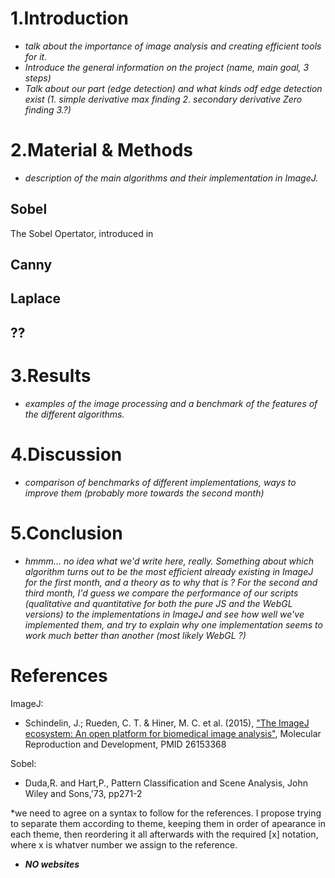 # 1.Introduction

* *talk about the importance of image analysis and creating efficient tools for it.*
* *Introduce the general information on the project (name, main goal, 3 steps)*
* *Talk about our part (edge detection) and what kinds odf edge detection exist (1. simple derivative max finding 2. secondary derivative Zero finding 3.?)*

# 2.Material & Methods

* *description of the main algorithms and their implementation in ImageJ.*

## Sobel

The Sobel Opertator, introduced in 

## Canny

## Laplace

## ??

# 3.Results

* *examples of the image processing and a benchmark of the features of the different algorithms.*


# 4.Discussion

* *comparison of benchmarks of different implementations, ways to improve them (probably more towards the second month)*

# 5.Conclusion

* *hmmm... no idea what we'd write here, really.*
*Something about which algorithm turns out to be the most efficient already existing in ImageJ for the first month, and a theory as to why that is ?
For the second and third month, I'd guess we compare the performance of our scripts (qualitative and quantitative for both the pure JS and the WebGL versions) to the implementations in ImageJ and see how well we've implemented them, and try to explain why one implementation seems to work much better than another (most likely WebGL ?)*

# References

ImageJ:
* Schindelin, J.; Rueden, C. T. & Hiner, M. C. et al. (2015), ["The ImageJ ecosystem: An open platform for biomedical image analysis"](http://onlinelibrary.wiley.com/doi/10.1002/mrd.22489/full), Molecular Reproduction and Development, PMID 26153368 

Sobel:
* Duda,R. and Hart,P., Pattern Classification and Scene Analysis,
        John Wiley and Sons,'73, pp271-2


*we need to agree on a syntax to follow for the references. I propose trying to separate them according to theme, keeping them in order of apearance in each theme, then reordering it all afterwards with the required [x] notation, where x is whatver number we assign to the reference. 










* ***NO websites***
